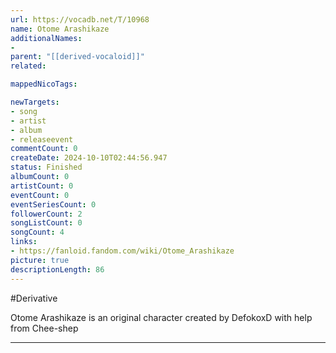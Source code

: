 ```yaml
---
url: https://vocadb.net/T/10968
name: Otome Arashikaze
additionalNames: 
- 
parent: "[[derived-vocaloid]]"
related:

mappedNicoTags:

newTargets:
- song
- artist
- album
- releaseevent
commentCount: 0
createDate: 2024-10-10T02:44:56.947
status: Finished
albumCount: 0
artistCount: 0
eventCount: 0
eventSeriesCount: 0
followerCount: 2
songListCount: 0
songCount: 4
links: 
- https://fanloid.fandom.com/wiki/Otome_Arashikaze
picture: true
descriptionLength: 86
---
```


#Derivative

Otome Arashikaze is an original character created by DefokoxD with help from Chee-shep

---

